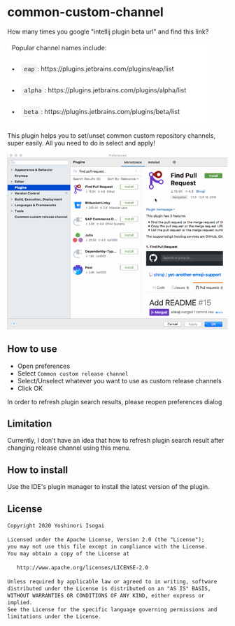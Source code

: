 # common-custom-channel

How many times you google "intellij plugin beta url" and find this link?

![url-list](website/images/url-list.png)

This plugin helps you to set/unset common custom repository channels, super easily. All you need to do is select and apply!

![settings.gif](website/images/settings.gif)

## How to use

* Open preferences
* Select `Common custom release channel`
* Select/Unselect whatever you want to use as custom release channels
* Click OK

In order to refresh plugin search results, please reopen preferences dialog

## Limitation

Currently, I don't have an idea that how to refresh plugin search result after changing release channel using this menu.

## How to install

Use the IDE's plugin manager to install the latest version of the plugin.

## License

```
Copyright 2020 Yoshinori Isogai

Licensed under the Apache License, Version 2.0 (the "License");
you may not use this file except in compliance with the License.
You may obtain a copy of the License at

   http://www.apache.org/licenses/LICENSE-2.0

Unless required by applicable law or agreed to in writing, software
distributed under the License is distributed on an "AS IS" BASIS,
WITHOUT WARRANTIES OR CONDITIONS OF ANY KIND, either express or implied.
See the License for the specific language governing permissions and
limitations under the License.
```
